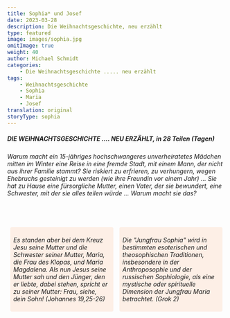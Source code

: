```yaml
---
title: Sophia* und Josef
date: 2023-03-28
description: Die Weihnachtsgeschichte, neu erzählt
type: featured
image: images/sophia.jpg
omitImage: true
weight: 40
author: Michael Schmidt
categories:
    - Die Weihnachtsgeschichte ..... neu erzählt
tags:
    - Weihnachtsgeschichte
    - Sophia
    - Maria
    - Josef
translation: original
storyType: sophia
---
```


##### DIE WEIHNACHTSGESCHICHTE .... NEU ERZÄHLT, in 28 Teilen (Tagen)

###### Warum macht ein 15-jähriges hochschwangeres unverheiratetes Mädchen mitten im Winter eine Reise in eine fremde Stadt, mit einem Mann, der nicht aus ihrer Familie stammt? Sie riskiert zu erfrieren, zu verhungern, wegen Ehebruchs gesteinigt zu werden (wie ihre Freundin vor einem Jahr) ... Sie hat zu Hause eine fürsorgliche Mutter, einen Vater, der sie bewundert, eine Schwester, mit der sie alles teilen würde ... Warum macht sie das?

<div style="display: flex; justify-content: space-around; margin-top: 5em;">
      <div style="flex: 1; padding: 0.5em; background-color: rgb(253, 239, 230); border-radius: 4px; margin: 0 0.5em;">
        <p><i>Es standen aber bei dem Kreuz Jesu seine Mutter und die Schwester seiner Mutter, Maria, die Frau des Klopas, und Maria Magdalena. Als nun Jesus seine Mutter sah und den Jünger, den er liebte, dabei stehen, spricht er zu seiner Mutter: Frau, siehe, dein Sohn! (Johannes 19,25-26)</i></p>
      </div>
      <div style="flex: 1; padding: 0.5em; background-color: rgb(253, 239, 230); border-radius: 4px; margin: 0 0.5em;">
        <p><i>Die "Jungfrau Sophia" wird in bestimmten esoterischen und theosophischen Traditionen, insbesondere in der Anthroposophie und der russischen Sophiologie, als eine mystische oder spirituelle Dimension der Jungfrau Maria betrachtet. (Grok 2)</i></p>
      </div>
    </div>
